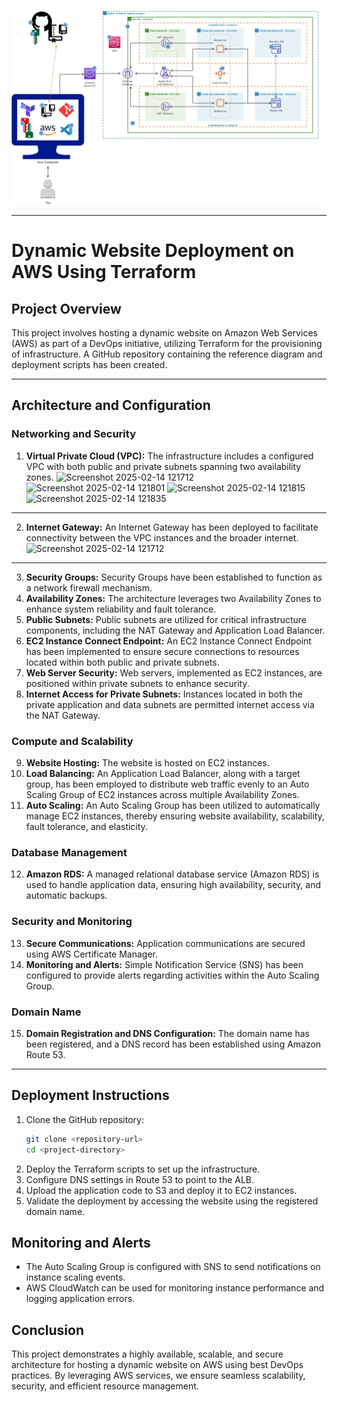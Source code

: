 ![Alt text](Terraform-Ecommerce-Architecture.jpg)


---

# Dynamic Website Deployment on AWS Using Terraform

## Project Overview

This project involves hosting a dynamic website on Amazon Web Services (AWS) as part of a DevOps initiative, utilizing Terraform for the provisioning of infrastructure. A GitHub repository containing the reference diagram and deployment scripts has been created.

---
## Architecture and Configuration

### **Networking and Security**

1. **Virtual Private Cloud (VPC):** The infrastructure includes a configured VPC with both public and private subnets spanning two availability zones.
![Screenshot 2025-02-14 121712](https://github.com/user-attachments/assets/8f392c65-d2c1-4baf-b1f0-82f4b0fde850)
![Screenshot 2025-02-14 121801](https://github.com/user-attachments/assets/a9409a41-e645-4f1f-bf74-3a87a5e475f6)
![Screenshot 2025-02-14 121815](https://github.com/user-attachments/assets/ddffa296-8e1d-409c-8d84-380c7fd5a2a5)
![Screenshot 2025-02-14 121835](https://github.com/user-attachments/assets/c3e76dd7-5faa-4d0a-8174-1043db7fc2d2)
---
2. **Internet Gateway:** An Internet Gateway has been deployed to facilitate connectivity between the VPC instances and the broader internet.
![Screenshot 2025-02-14 121712](https://github.com/user-attachments/assets/ed5b8b5d-189d-4ccc-a445-123b708b1462)
---
3. **Security Groups:** Security Groups have been established to function as a network firewall mechanism.
4. **Availability Zones:** The architecture leverages two Availability Zones to enhance system reliability and fault tolerance.
5. **Public Subnets:** Public subnets are utilized for critical infrastructure components, including the NAT Gateway and Application Load Balancer.
6. **EC2 Instance Connect Endpoint:** An EC2 Instance Connect Endpoint has been implemented to ensure secure connections to resources located within both public and private subnets.
7. **Web Server Security:** Web servers, implemented as EC2 instances, are positioned within private subnets to enhance security.
8. **Internet Access for Private Subnets:** Instances located in both the private application and data subnets are permitted internet access via the NAT Gateway.

### **Compute and Scalability**

9. **Website Hosting:** The website is hosted on EC2 instances.
10. **Load Balancing:** An Application Load Balancer, along with a target group, has been employed to distribute web traffic evenly to an Auto Scaling Group of EC2 instances across multiple Availability Zones.
11. **Auto Scaling:** An Auto Scaling Group has been utilized to automatically manage EC2 instances, thereby ensuring website availability, scalability, fault tolerance, and elasticity.

### **Database Management**

12. **Amazon RDS:** A managed relational database service (Amazon RDS) is used to handle application data, ensuring high availability, security, and automatic backups.

### **Security and Monitoring**

13. **Secure Communications:** Application communications are secured using AWS Certificate Manager.
14. **Monitoring and Alerts:** Simple Notification Service (SNS) has been configured to provide alerts regarding activities within the Auto Scaling Group.

### **Domain Name**

15. **Domain Registration and DNS Configuration:** The domain name has been registered, and a DNS record has been established using Amazon Route 53.

---

## Deployment Instructions

1. Clone the GitHub repository:
   ```sh
   git clone <repository-url>
   cd <project-directory>
   ```
2. Deploy the Terraform scripts to set up the infrastructure.
3. Configure DNS settings in Route 53 to point to the ALB.
4. Upload the application code to S3 and deploy it to EC2 instances.
5. Validate the deployment by accessing the website using the registered domain name.

## Monitoring and Alerts

- The Auto Scaling Group is configured with SNS to send notifications on instance scaling events.
- AWS CloudWatch can be used for monitoring instance performance and logging application errors.

## Conclusion

This project demonstrates a highly available, scalable, and secure architecture for hosting a dynamic website on AWS using best DevOps practices. By leveraging AWS services, we ensure seamless scalability, security, and efficient resource management.




